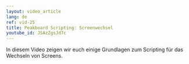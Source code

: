 ```yaml
---
layout: video_article
lang: de
ref: vid-25
title: Peakboard Scripting: Screenwechsel
youtube_id: JSAzZgsJd7c
---
```


In diesem Video zeigen wir euch einige Grundlagen zum Scripting für das Wechseln von Screens.
